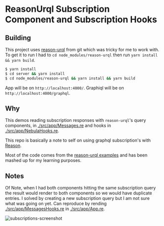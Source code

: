# ReasonUrql Subscription Component and Subscription Hooks

## Building

This project uses [reason-urql](https://github.com/FormidableLabs/reason-urql) from git which was tricky for me to work with. To get it to run I had to `cd node_modules/reason-urql` then run `yarn install && yarn build`.

```sh
$ yarn install
$ cd server && yarn install
$ cd node_modules/reason-urql && yarn install && yarn build
```

App will be on `http://localhost:4000/`.
Graphiql will be on `http://localhost:4000/graphql`.

## Why

This demos reading subscription responses with `reason-urql`'s query components, in [./src/app/Messages.re](./src/app/MessagesQueryComponent.re) and hooks in [./src/app/NebulaHooks.re](./src/app/NebulaHooks.re).

This repo is basically a note to self on using graphql subscription's with [Reason](https://reasonml.github.io/).

Most of the code comes from the [reason-urql examples](https://github.com/FormidableLabs/reason-urql/examples) and has been mashed up for my learning purposes.

## Notes

Of Note, when I had both components hitting the same subscription query the result would render to both components so we would have duplicate entries. I solved by creating a new subscription query but I am not sure what was going on yet. Can reproduce by rending [./src/app/MessagesHooks.re](./src/app/MessagesHooks.re) in [./src/app/App.re](./src/app/App.re).

![subscriptions-screenshot](./subscriptions-screenshot.gif)